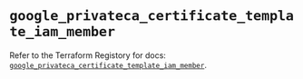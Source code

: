 # `google_privateca_certificate_template_iam_member`

Refer to the Terraform Registory for docs: [`google_privateca_certificate_template_iam_member`](https://www.terraform.io/docs/providers/google-beta/r/google_privateca_certificate_template_iam_member).
